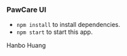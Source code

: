 ### PawCare UI
- ``` npm install ``` to install dependencies.
- ``` npm start ``` to start this app.

Hanbo Huang